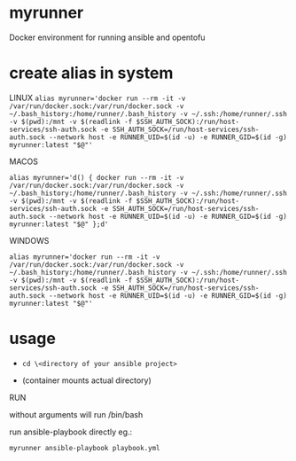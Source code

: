 # myrunner
Docker environment for running ansible and opentofu

# create alias in system
LINUX
```alias myrunner='docker run --rm -it -v /var/run/docker.sock:/var/run/docker.sock -v ~/.bash_history:/home/runner/.bash_history -v ~/.ssh:/home/runner/.ssh -v $(pwd):/mnt -v $(readlink -f $SSH_AUTH_SOCK):/run/host-services/ssh-auth.sock -e SSH_AUTH_SOCK=/run/host-services/ssh-auth.sock --network host -e RUNNER_UID=$(id -u) -e RUNNER_GID=$(id -g) myrunner:latest "$@"'```

MACOS

```alias myrunner='d() { docker run --rm -it -v /var/run/docker.sock:/var/run/docker.sock -v ~/.bash_history:/home/runner/.bash_history -v ~/.ssh:/home/runner/.ssh -v $(pwd):/mnt -v $(readlink -f $SSH_AUTH_SOCK):/run/host-services/ssh-auth.sock -e SSH_AUTH_SOCK=/run/host-services/ssh-auth.sock --network host -e RUNNER_UID=$(id -u) -e RUNNER_GID=$(id -g) myrunner:latest "$@" };d'```

WINDOWS

```alias myrunner='docker run --rm -it -v /var/run/docker.sock:/var/run/docker.sock -v ~/.bash_history:/home/runner/.bash_history -v ~/.ssh:/home/runner/.ssh -v $(pwd):/mnt -v $(readlink -f $SSH_AUTH_SOCK):/run/host-services/ssh-auth.sock -e SSH_AUTH_SOCK=/run/host-services/ssh-auth.sock --network host -e RUNNER_UID=$(id -u) -e RUNNER_GID=$(id -g) myrunner:latest "$@"'```

# usage

 * ```cd \<directory of your ansible project>```

 * (container mounts actual directory)

RUN

without arguments will run /bin/bash

run ansible-playbook directly
eg.:
```
myrunner ansible-playbook playbook.yml
```
